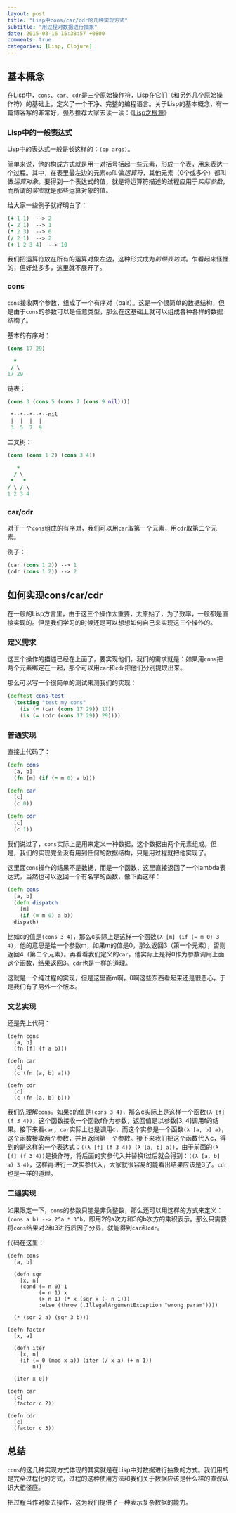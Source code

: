 ```yaml
---
layout: post
title: "Lisp中cons/car/cdr的几种实现方式"
subtitle: "用过程对数据进行抽象"
date: 2015-03-16 15:38:57 +0800
comments: true
categories: [Lisp, Clojure]
---
```

## 基本概念

在Lisp中，`cons`、`car`、`cdr`是三个原始操作符，Lisp在它们（和另外几个原始操作符）的基础上，定义了一个干净、完整的编程语言。关于Lisp的基本概念，有一篇博客写的非常好，强烈推荐大家去读一读：《[Lisp之根源](http://daiyuwen.freeshell.org/gb/rol/roots_of_lisp.html)》

<!--more -->

### Lisp中的一般表达式

Lisp中的表达式一般是长这样的：`(op args)`。

简单来说，他的构成方式就是用一对括号括起一些元素，形成一个表，用来表达一个过程。其中，在表里最左边的元素`op`叫做*运算符*，其他元素（0个或多个）都叫做*运算对象*。要得到一个表达式的值，就是将运算符描述的过程应用于*实际参数*，而所谓的*实参*就是那些运算对象的值。

给大家一些例子就好明白了：

``` clojure lisp expressions
(+ 1 1)  --> 2
(- 2 1)  --> 1
(* 2 3)  --> 6
(/ 2 1)  --> 2
(+ 1 2 3 4)  --> 10
```

我们把运算符放在所有的运算对象左边，这种形式成为*前缀表达式*。乍看起来怪怪的，但好处多多，这里就不展开了。

### cons

`cons`接收两个参数，组成了一个有序对（pair）。这是一个很简单的数据结构，但是由于`cons`的参数可以是任意类型，那么在这基础上就可以组成各种各样的数据结构了。

基本的有序对：

``` clojure pair
(cons 17 29)

  *
 / \
17 29

```

链表：

``` clojure list
(cons 3 (cons 5 (cons 7 (cons 9 nil))))

 *--*--*--*--nil
 |  |  |  |
 3  5  7  9
```

二叉树：

``` clojure tree
(cons (cons 1 2) (cons 3 4))

   *
  / \
 *   *
/ \ / \
1 2 3 4
```

### car/cdr

对于一个`cons`组成的有序对，我们可以用`car`取第一个元素，用`cdr`取第二个元素。

例子：

``` clojure car & cdr
(car (cons 1 2)) --> 1
(cdr (cons 1 2)) --> 2
```

## 如何实现cons/car/cdr

在一般的Lisp方言里，由于这三个操作太重要，太原始了，为了效率，一般都是直接实现的。但是我们学习的时候还是可以想想如何自己来实现这三个操作的。

### 定义需求

这三个操作的描述已经在上面了，要实现他们，我们的需求就是：如果用`cons`把两个元素绑定在一起，那个可以用`car`和`cdr`把他们分别提取出来。

那么可以写一个很简单的测试来测我们的实现：

``` clojure cons_test.clj
(deftest cons-test
  (testing "test my cons"
    (is (= (car (cons 17 29)) 17))
    (is (= (cdr (cons 17 29)) 29))))
```

### 普通实现

直接上代码了：

``` clojure cons.clj
(defn cons
  [a, b]
  (fn [m] (if (= m 0) a b)))

(defn car
  [c]
  (c 0))

(defn cdr
  [c]
  (c 1))
```

我们说过了，`cons`实际上是用来定义一种数据，这个数据由两个元素组成。但是，我们的实现完全没有用到任何的数据结构，只是用过程就把他实现了。

这里面`cons`操作的结果不是数据，而是一个函数，这里直接返回了一个lambda表达式，当然也可以返回一个有名字的函数，像下面这样：

``` clojure cons.clj
(defn cons
  [a, b]
  (defn dispatch
    [m]
    (if (= m 0) a b))
  dispath)
```

比如c的值是`(cons 3 4)`，那么c实际上是这样一个函数`(λ [m] (if (= m 0) 3 4)`，他的意思是给一个参数m，如果m的值是0，那么返回3（第一个元素），否则返回4（第二个元素）。再看看我们定义的`car`，他实际上是将0作为参数调用上面这个函数，结果返回3。`cdr`也是一样的道理。

这就是一个纯过程的实现，但是这里面m啊，0啊这些东西看起来还是很恶心，于是我们有了另外一个版本。

### 文艺实现

还是先上代码：

```
(defn cons
  [a, b]
  (fn [f] (f a b)))

(defn car
  [c]
  (c (fn [a, b] a)))

(defn cdr
  [c]
  (c (fn [a, b] b)))
```

我们先理解`cons`。如果c的值是`(cons 3 4)`，那么c实际上是这样一个函数`(λ [f] (f 3 4))`，这个函数接收一个函数f作为参数，返回值是以参数[3, 4]调用f的结果。接下来看`car`，`car`实际上也是调用c，而这个实参是一个函数`(λ [a, b] a)`，这个函数接收两个参数，并且返回第一个参数。接下来我们把这个函数代入c，得到的是这样的一个表达式：`((λ [f] (f 3 4)) (λ [a, b] a))`，由于前面的`(λ [f] (f 3 4))`是操作符，将后面的实参代入并替换f过后就会得到：`((λ [a, b] a) 3 4)`，这样再进行一次实参代入，大家就很容易的能看出结果应该是3了。`cdr`也是一样的道理。

### 二逼实现

如果限定一下，`cons`的参数只能是非负整数，那么还可以用这样的方式来定义：`(cons a b) --> 2^a * 3^b`，即用2的a次方和3的b次方的乘积表示。那么只需要将`cons`结果对2和3进行质因子分界，就能得到`car`和`cdr`。

代码在这里：

```
(defn cons
  [a, b]

  (defn sqr
    [x, n]
    (cond (= n 0) 1
          (= n 1) x
          (> n 1) (* x (sqr x (- n 1)))
          :else (throw (.IllegalArgumentException "wrong param"))))

  (* (sqr 2 a) (sqr 3 b)))

(defn factor
  [x, a]

  (defn iter
    [x, n]
    (if (= 0 (mod x a)) (iter (/ x a) (+ n 1))
        n))

  (iter x 0))

(defn car
  [c]
  (factor c 2))

(defn cdr
  [c]
  (factor c 3))
```

## 总结

`cons`的这几种实现方式体现的其实就是在Lisp中对数据进行抽象的方式。我们用的是完全过程化的方式，过程的这种使用方法和我们关于数据应该是什么样的直观认识大相径庭。

把过程当作对象去操作，这为我们提供了一种表示复杂数据的能力。